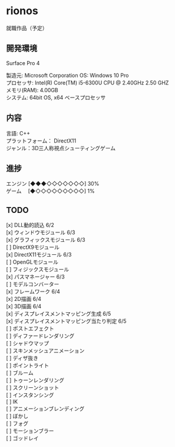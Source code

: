 # rionos

就職作品（予定）

## 開発環境
Surface Pro 4  

製造元: Microsoft Corporation
OS: Windows 10 Pro  
プロセッサ: Intel(R) Core(TM) i5-6300U CPU @ 2.40GHz 2.50 GHZ  
メモリ(RAM): 4.00GB  
システム: 64bit OS, x64 ベースプロセッサ

## 内容
言語: C++  
プラットフォーム： DirectX11  
ジャンル：3D三人称視点シューティングゲーム    

## 進捗  
エンジン [◆◆◆◇◇◇◇◇◇◇] 30%    
ゲーム　 [◆◇◇◇◇◇◇◇◇◇] 1%

## TODO
[x] DLL動的読込  6/2  
[x] ウィンドウモジュール 6/3  
[x] グラフィックスモジュール 6/3  
[ ] DirectX9モジュール  
[x] DirectX11モジュール  6/3  
[ ] OpenGLモジュール  
[ ] フィジックスモジュール  
[x] パスマネージャー 6/3  
[ ] モデルコンバーター  
[x] フレームワーク 6/4  
[x] 2D描画 6/4  
[x] 3D描画 6/4  
[x] ディスプレイスメントマッピング生成 6/5  
[x] ディスプレイスメントマッピング当たり判定 6/5  
[ ] ポストエフェクト  
[ ] ディファードレンダリング  
[ ] シャドウマップ  
[ ] スキンメッシュアニメーション  
[ ] ディザ抜き  
[ ] ポイントライト  
[ ] ブルーム  
[ ] トゥーンレンダリング  
[ ] スクリーンショット  
[ ] インスタンシング  
[ ] IK  
[ ] アニメーションブレンディング  
[ ] ぼかし  
[ ] フォグ  
[ ] モーションブラー  
[ ] ゴッドレイ  
